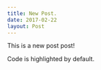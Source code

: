 ```yaml
---
title: New Post.
date: 2017-02-22
layout: Post
---
```


This is a new post post!

Code is highlighted by default.

